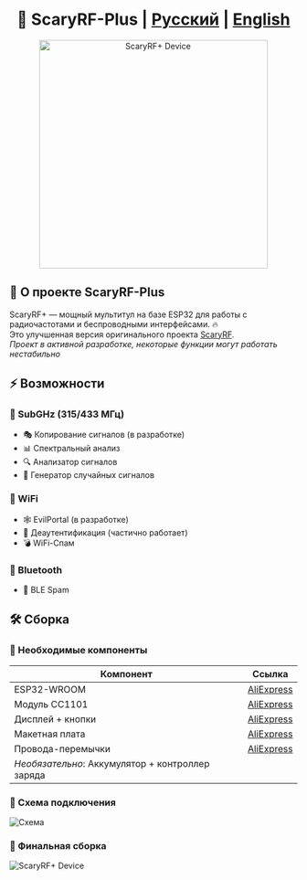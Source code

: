 <div align="center">
  <h1>📡 ScaryRF-Plus | <a href="#ru">Русский</a> | <a href="#en">English</a></h1>
  <img src="https://github.com/user-attachments/assets/b9ef9adc-ac90-4940-b71d-091447080114" alt="ScaryRF+ Device" width="400">
</div>

<div id="ru">
  
## 🚀 О проекте ScaryRF-Plus
ScaryRF+ — мощный мультитул на базе ESP32 для работы с радиочастотами и беспроводными интерфейсами. 🔥  
Это улучшенная версия оригинального проекта [ScaryRF](https://github.com/FernandoHansen666/ScaryRF-315-433mhz).  
*Проект в активной разработке, некоторые функции могут работать нестабильно*

## ⚡ Возможности
### 📶 SubGHz (315/433 МГц)
- 🎭 Копирование сигналов (в разработке)  
- 📊 Спектральный анализ  
- 🔍 Анализатор сигналов  
- 🎲 Генератор случайных сигналов  

### 📡 WiFi
- 🕸️ EvilPortal (в разработке)  
- 📶 Деаутентификация (частично работает)  
- 💣 WiFi-Спам  

### 📱 Bluetooth
- 🔄 BLE Spam  

## 🛠️ Сборка
### 🔧 Необходимые компоненты
| Компонент | Ссылка |
|-----------|--------|
| ESP32-WROOM | [AliExpress](https://aliexpress.ru/item/1005004605399313.html) |
| Модуль CC1101 | [AliExpress](https://aliexpress.ru/item/1005008544032996.html) |
| Дисплей + кнопки | [AliExpress](https://aliexpress.ru/item/1005006322355552.html) |
| Макетная плата | [AliExpress](https://aliexpress.ru/item/1005008466693134.html) |
| Провода-перемычки | [AliExpress](https://aliexpress.ru/item/1005007553381854.html) |
| *Необязательно*: Аккумулятор + контроллер заряда | |

### 🔌 Схема подключения
![Схема](https://github.com/user-attachments/assets/26730497-8100-4cc1-8361-187221489662)

### 📸 Финальная сборка
![ScaryRF+ Device](https://github.com/user-attachments/assets/b9ef9adc-ac90-4940-b71d-091447080114)

</div>

<div id="en" hidden>

## 🚀 About ScaryRF-Plus
ScaryRF+ is a powerful ESP32-based multi-tool for radio frequency and wireless interfaces. 🔥  
This is an improved version of the original [ScaryRF](https://github.com/FernandoHansen666/ScaryRF-315-433mhz) project.  
*Project is under active development, some features may work unstable*

## ⚡ Features
### 📶 SubGHz (315/433 MHz)
- 🎭 Signal copying (in development)  
- 📊 Spectrum analysis  
- 🔍 Signal analyzer  
- 🎲 Random signal generator  

### 📡 WiFi
- 🕸️ EvilPortal (in development)  
- 📶 Deauthentication (partially working)  
- 💣 WiFi Spam  

### 📱 Bluetooth
- 🔄 BLE Spam  

## 🛠️ Building
### 🔧 Required Components
| Component | Link |
|-----------|------|
| ESP32-WROOM | [AliExpress](https://aliexpress.ru/item/1005004605399313.html) |
| CC1101 Module | [AliExpress](https://aliexpress.ru/item/1005008544032996.html) |
| Display + buttons | [AliExpress](https://aliexpress.ru/item/1005006322355552.html) |
| Breadboard | [AliExpress](https://aliexpress.ru/item/1005008466693134.html) |
| Jumper wires | [AliExpress](https://aliexpress.ru/item/1005007553381854.html) |
| *Optional*: Battery + charge controller | |

### 🔌 Connection Scheme
![Scheme](https://github.com/user-attachments/assets/26730497-8100-4cc1-8361-187221489662)

### 📸 Final Assembly
![ScaryRF+ Device](https://github.com/user-attachments/assets/b9ef9adc-ac90-4940-b71d-091447080114)

</div>
